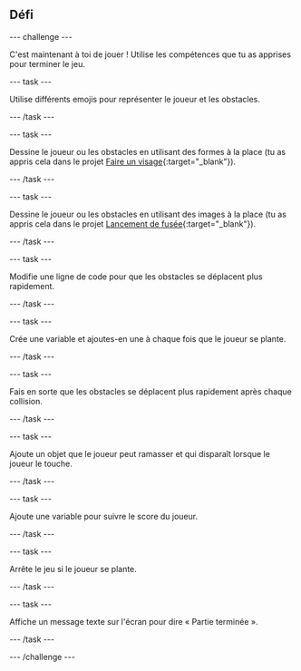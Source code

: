 ## Défi

--- challenge ---

C'est maintenant à toi de jouer ! Utilise les compétences que tu as apprises pour terminer le jeu.

--- task ---

Utilise différents emojis pour représenter le joueur et les obstacles.

--- /task ---

--- task ---

Dessine le joueur ou les obstacles en utilisant des formes à la place (tu as appris cela dans le projet [Faire un visage](https://projects.raspberrypi.org/en/projects/editor-make-a-face/editor){:target="_blank"}).

--- /task ---

--- task ---

Dessine le joueur ou les obstacles en utilisant des images à la place (tu as appris cela dans le projet [Lancement de fusée](https://projects.raspberrypi.org/en/projects/editor-rocket-launch/editor){:target="_blank"}).

--- /task ---

--- task ---

Modifie une ligne de code pour que les obstacles se déplacent plus rapidement.

--- /task ---

--- task ---

Crée une variable et ajoutes-en une à chaque fois que le joueur se plante.

--- /task ---

--- task ---

Fais en sorte que les obstacles se déplacent plus rapidement après chaque collision.

--- /task ---

--- task ---

Ajoute un objet que le joueur peut ramasser et qui disparaît lorsque le joueur le touche.

--- /task ---

--- task ---

Ajoute une variable pour suivre le score du joueur.

--- /task ---

--- task ---

Arrête le jeu si le joueur se plante.

--- /task ---

--- task ---

Affiche un message texte sur l'écran pour dire « Partie terminée ».

--- /task ---

--- /challenge ---
